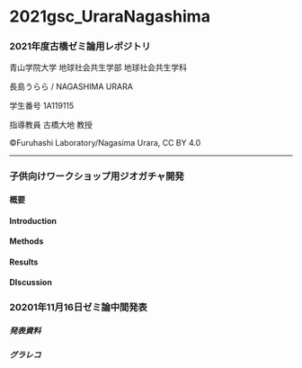 # 2021gsc_UraraNagashima

### 2021年度古橋ゼミ論用レポジトリ

青山学院大学 地球社会共生学部 地球社会共生学科

長島うらら / NAGASHIMA URARA

学生番号 1A119115

指導教員 古橋大地 教授

©︎Furuhashi Laboratory/Nagasima Urara, CC BY 4.0
********
### 子供向けワークショップ用ジオガチャ開発

#### 概要

#### Introduction

#### Methods

#### Results

#### DIscussion

### 20201年11月16日ゼミ論中間発表

##### 発表資料

##### グラレコ
